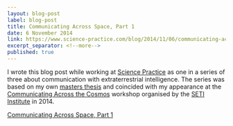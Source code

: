 ```yaml
---
layout: blog-post
label: blog-post
title: Communicating Across Space, Part 1
date: 6 November 2014
link: https://www.science-practice.com/blog/2014/11/06/communicating-across-the-cosmos/
excerpt_separator: <!--more-->
published: true
---
```


I wrote this blog post while working at [Science Practice](https://www.science-practice.com/) as one in a series of three about communication with extraterrestrial intelligence. The series was based on my own [masters thesis](https://www.researchgate.net/publication/277892123_Lingua_Extraterrestris) and coincided with my appearance at the [Communicating Across the Cosmos](https://communicating.seti.org/) workshop organised by the [SETI Institute](https://www.seti.org/) in 2014.
<!--more-->
[Communicating Across Space, Part 1](https://www.science-practice.com/blog/2014/11/06/communicating-across-the-cosmos/)
